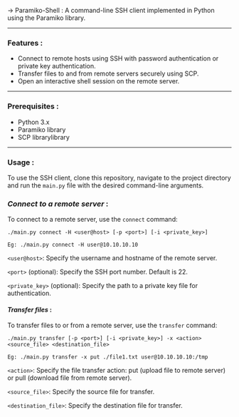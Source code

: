 
&rarr; Paramiko-Shell
: A command-line SSH client implemented in Python using the Paramiko library.

---

### Features :

- Connect to remote hosts using SSH with password authentication or private key authentication.
- Transfer files to and from remote servers securely using SCP.
- Open an interactive shell session on the remote server.

---

### Prerequisites :

- Python 3.x
- Paramiko library
- SCP librarylibrary

---

### Usage :

To use the SSH client, clone this repository, navigate to the project directory and run the `main.py` file with the desired command-line arguments.

### ***Connect to a remote server*** :

To connect to a remote server, use the `connect` command:

```
./main.py connect -H <user@host> [-p <port>] [-i <private_key>]

Eg: ./main.py connect -H user@10.10.10.10
```

`<user@host>`: Specify the username and hostname of the remote server.

`<port>` (optional): Specify the SSH port number. Default is 22.

`<private_key>` (optional): Specify the path to a private key file for authentication.

#### ***Transfer files*** :

To transfer files to or from a remote server, use the `transfer` command:

```
./main.py transfer [-p <port>] [-i <private_key>] -x <action> <source_file> <destination_file>

Eg: ./main.py transfer -x put ./file1.txt user@10.10.10.10:/tmp
```

`<action>`: Specify the file transfer action: put (upload file to remote server) or pull (download file from remote server).

`<source_file>`: Specify the source file for transfer.

`<destination_file>`: Specify the destination file for transfer.